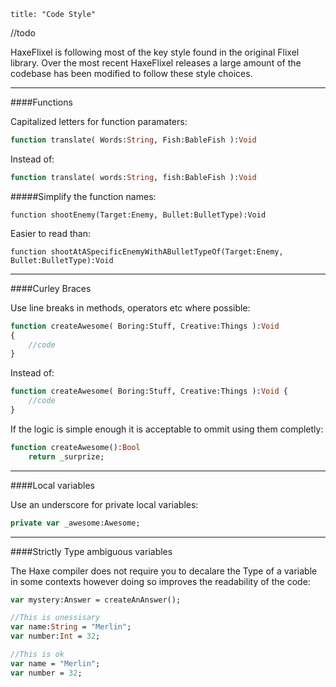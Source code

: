 ```
title: "Code Style"
```

//todo



HaxeFlixel is following most of the key style found in the original Flixel library. Over the most recent HaxeFlixel releases a large amount of the codebase has been modified to follow these style choices.

----

####Functions

Capitalized letters for function paramaters:

``` haxe
function translate( Words:String, Fish:BableFish ):Void
```

Instead of:

``` haxe
function translate( words:String, fish:BableFish ):Void
```

#####Simplify the function names:

```
function shootEnemy(Target:Enemy, Bullet:BulletType):Void
```

Easier to read than:

```
function shootAtASpecificEnemyWithABulletTypeOf(Target:Enemy, Bullet:BulletType):Void
```

----

####Curley Braces

Use line breaks in methods, operators etc where possible:

``` haxe
function createAwesome( Boring:Stuff, Creative:Things ):Void
{
	//code
}
```

Instead of:

``` haxe
function createAwesome( Boring:Stuff, Creative:Things ):Void {
	//code
}
```

If the logic is simple enough it is acceptable to ommit using them completly:

``` haxe
function createAwesome():Bool
	return _surprize;
```

----

####Local variables

Use an underscore for private local variables:

``` haxe
private var _awesome:Awesome;
```

----

####Strictly Type ambiguous variables

The Haxe compiler does not require you to decalare the Type of a variable in some contexts however doing so improves the readability of the code:

``` haxe
var mystery:Answer = createAnAnswer();

//This is unessisary
var name:String = "Merlin";
var number:Int = 32;

//This is ok
var name = "Merlin";
var number = 32;
```